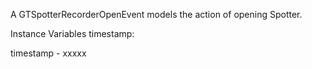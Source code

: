 A GTSpotterRecorderOpenEvent  models the action of  opening Spotter.

Instance Variables
	timestamp:		<Object>

timestamp
	- xxxxx
